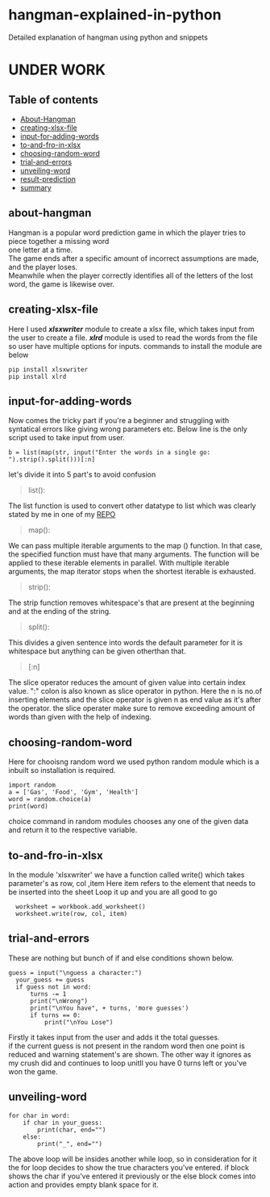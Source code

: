 
# hangman-explained-in-python
Detailed explanation of hangman using python and snippets

<h1>UNDER WORK</h1>

## Table of contents
* [About-Hangman](#about-hangman) <!-- done -->
* [creating-xlsx-file](#creating-xlsx-file) <!-- done -->
* [input-for-adding-words](#input-for-adding-words) <!-- done -->
* [to-and-fro-in-xlsx](#to-and-fro-in-xlsx)
* [choosing-random-word](#choosing-random-word)   <!-- done -->
* [trial-and-errors](#trial-and-errors)
* [unveiling-word](#unveiling-word)  <!-- done -->
* [result-prediction](#result-prediction)
* [summary](#summary)

## about-hangman
Hangman is a popular word prediction game in which the player tries to piece together a missing word <br>one letter at a time.<br>The game ends after a specific amount of incorrect assumptions are made, and the player loses.<BR>Meanwhile when the player correctly identifies all of the letters of the lost word, the game is likewise over. 

## creating-xlsx-file
  Here I used ___xlsxwriter___ module to create a xlsx file, which takes input from the user to create a file.
  ___xlrd___ module is used to read the words from the file so user have multiple options for inputs.
  commands to install the module are below
  
    pip install xlsxwriter
    pip install xlrd 
  
## input-for-adding-words
  Now comes the tricky part if you're a beginner and struggling with syntatical errors like giving wrong parameters etc.
  Below line is the only script used to take input from user.
  
    b = list(map(str, input("Enter the words in a single go: ").strip().split()))[:n]
  
  let's divide it into 5 part's to avoid confusion
  >list():  
  
  The list function is used to convert other datatype to list which was clearly stated by me in one of my [REPO](https://github.com/BhargavKadali39/Python_Data_Structure_Cheat_Sheet)
  >map():
  
  We can pass multiple iterable arguments to the map () function. In that case, the specified function must have that many arguments. The function will be applied to these iterable elements in parallel. With multiple iterable arguments, the map iterator stops when the shortest iterable is exhausted.
  >strip():
  
  The strip function removes whitespace's that are present at the beginning and at the ending of the string.
  >split():
  
  This divides a given sentence into words the default parameter for it is whitespace but anything can be given otherthan that.
  >[:n]
  
  The slice operator reduces the amount of given value into certain index value. ":" colon is also known as slice operator in python.
  Here the n is no.of inserting elements and the slice operator is given n as end value as it's after the operator.
  the slice operater make sure to remove exceeding amount of words than given with the help of indexing.

  ## choosing-random-word
  Here for chooisng random word we used python random module which is a inbuilt so installation is required.
  
    import random  
    a = ['Gas', 'Food', 'Gym', 'Health']  
    word = random.choice(a)  
    print(word)  
  
  choice command in random modules chooses any one of the given data and return it to the respective variable. 
  
  ## to-and-fro-in-xlsx
  In the module 'xlsxwriter' we have a function called write() which takes parameter's as row, col ,item
  Here item refers to the element that needs to be inserted into the sheet
  Loop it up and you are all good to go
  
      worksheet = workbook.add_worksheet()
      worksheet.write(row, col, item)
  
  ## trial-and-errors
  These are nothing but bunch of if and else conditions shown below.
  
    guess = input("\nguess a character:")
      your_guess += guess
      if guess not in word:
          turns -= 1
          print("\nWrong")
          print("\nYou have", + turns, 'more guesses')
          if turns == 0:
              print("\nYou Lose")
  
  Firstly it takes input from the user and adds it the total guesses.  
  if the current guess is not present in the random word then one point is reduced and warning statement's are shown.
  The other way it ignores as my crush did and continues to loop unitll you have 0 turns left or you've won the game.

  ## unveiling-word
  
    for char in word:
        if char in your_guess:
            print(char, end="")
        else:
            print("_", end="")
  The above loop will be insides another while loop, so in consideration for it the for loop decides to show the true characters you've entered.
  if block shows the char if you've entered it previously or the else block comes into action and provides empty blank space for it.
